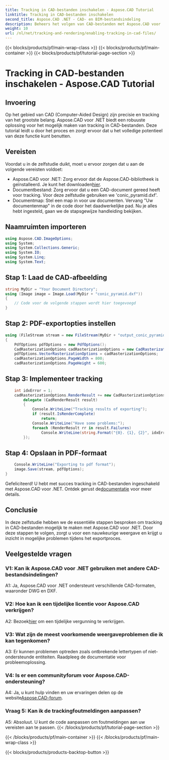 ```yaml
---
title: Tracking in CAD-bestanden inschakelen - Aspose.CAD Tutorial
linktitle: Tracking in CAD-bestanden inschakelen
second_title: Aspose.CAD .NET - CAD- en BIM-bestandsindeling
description: Beheers het volgen van CAD-bestanden met Aspose.CAD voor .NET. Volg onze stapsgewijze handleiding voor nauwkeurige weergave en foutopsporing. Download nu!
weight: 10
url: /nl/net/tracking-and-rendering/enabling-tracking-in-cad-files/
---
```


{{< blocks/products/pf/main-wrap-class >}}
{{< blocks/products/pf/main-container >}}
{{< blocks/products/pf/tutorial-page-section >}}

# Tracking in CAD-bestanden inschakelen - Aspose.CAD Tutorial

## Invoering

Op het gebied van CAD (Computer-Aided Design) zijn precisie en tracking van het grootste belang. Aspose.CAD voor .NET biedt een robuuste oplossing voor het mogelijk maken van tracking in CAD-bestanden. Deze tutorial leidt u door het proces en zorgt ervoor dat u het volledige potentieel van deze functie kunt benutten.

## Vereisten

Voordat u in de zelfstudie duikt, moet u ervoor zorgen dat u aan de volgende vereisten voldoet:
-  Aspose.CAD voor .NET: Zorg ervoor dat de Aspose.CAD-bibliotheek is geïnstalleerd. Je kunt het downloaden[hier](https://releases.aspose.com/cad/net/).
- Documentbestand: Zorg ervoor dat u een CAD-document gereed heeft voor tracking. Voor deze zelfstudie gebruiken we 'conic_pyramid.dxf'.
- Documentmap: Stel een map in voor uw documenten. Vervang "Uw documentenmap" in de code door het daadwerkelijke pad.
Nu je alles hebt ingesteld, gaan we de stapsgewijze handleiding bekijken.

## Naamruimten importeren

```csharp
using Aspose.CAD.ImageOptions;
using System;
using System.Collections.Generic;
using System.IO;
using System.Linq;
using System.Text;
```

## Stap 1: Laad de CAD-afbeelding

```csharp
string MyDir = "Your Document Directory";
using (Image image = Image.Load(MyDir + "conic_pyramid.dxf"))
{
    // Code voor de volgende stappen wordt hier toegevoegd
}
```

## Stap 2: PDF-exportopties instellen

```csharp
using (FileStream stream = new FileStream(MyDir + "output_conic_pyramid.pdf", FileMode.Create))
{
    PdfOptions pdfOptions = new PdfOptions();
    CadRasterizationOptions cadRasterizationOptions = new CadRasterizationOptions();
    pdfOptions.VectorRasterizationOptions = cadRasterizationOptions;
    cadRasterizationOptions.PageWidth = 800;
    cadRasterizationOptions.PageHeight = 600;
```

## Stap 3: Implementeer tracking

```csharp
    int idxError = 1;
    cadRasterizationOptions.RenderResult += new CadRasterizationOptions.CadRenderHandler(
        delegate (CadRenderResult result)
        {
            Console.WriteLine("Tracking results of exporting");
            if (result.IsRenderComplete)
                return;
            Console.WriteLine("Have some problems:");
            foreach (RenderResult rr in result.Failures)
                Console.WriteLine(string.Format("{0}. {1}, {2}", idxError++, rr.RenderCode.ToString(), rr.Message));
        });
```

## Stap 4: Opslaan in PDF-formaat

```csharp
    Console.WriteLine("Exporting to pdf format");
    image.Save(stream, pdfOptions);
}
```

 Gefeliciteerd! U hebt met succes tracking in CAD-bestanden ingeschakeld met Aspose.CAD voor .NET. Ontdek gerust de[documentatie](https://reference.aspose.com/cad/net/) voor meer details.

## Conclusie

In deze zelfstudie hebben we de essentiële stappen besproken om tracking in CAD-bestanden mogelijk te maken met Aspose.CAD voor .NET. Door deze stappen te volgen, zorgt u voor een nauwkeurige weergave en krijgt u inzicht in mogelijke problemen tijdens het exportproces.

## Veelgestelde vragen

### V1: Kan ik Aspose.CAD voor .NET gebruiken met andere CAD-bestandsindelingen?

A1: Ja, Aspose.CAD voor .NET ondersteunt verschillende CAD-formaten, waaronder DWG en DXF.

### V2: Hoe kan ik een tijdelijke licentie voor Aspose.CAD verkrijgen?

 A2: Bezoek[hier](https://purchase.aspose.com/temporary-license/) om een tijdelijke vergunning te verkrijgen.

### V3: Wat zijn de meest voorkomende weergaveproblemen die ik kan tegenkomen?

A3: Er kunnen problemen optreden zoals ontbrekende lettertypen of niet-ondersteunde entiteiten. Raadpleeg de documentatie voor probleemoplossing.

### V4: Is er een communityforum voor Aspose.CAD-ondersteuning?

 A4: Ja, u kunt hulp vinden en uw ervaringen delen op de website[Aspose.CAD-forum](https://forum.aspose.com/c/cad/19).

### Vraag 5: Kan ik de trackingfoutmeldingen aanpassen?

A5: Absoluut. U kunt de code aanpassen om foutmeldingen aan uw vereisten aan te passen.
{{< /blocks/products/pf/tutorial-page-section >}}

{{< /blocks/products/pf/main-container >}}
{{< /blocks/products/pf/main-wrap-class >}}

{{< blocks/products/products-backtop-button >}}
